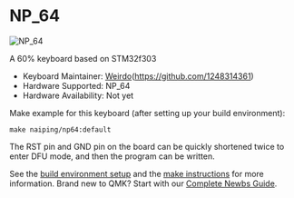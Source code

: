 # NP_64

![NP_64](https://i.imgur.com/DzLy87M.png)

A 60% keyboard based on STM32f303

* Keyboard Maintainer:  [Weirdo](https://weirdo-f.github.io)(https://github.com/1248314361)
* Hardware Supported: NP_64
* Hardware Availability: Not yet

Make example for this keyboard (after setting up your build environment):

    make naiping/np64:default

The RST pin and GND pin on the board can be quickly shortened twice to enter DFU mode, and then the program can be written.

See the [build environment setup](https://docs.qmk.fm/#/getting_started_build_tools) and the [make instructions](https://docs.qmk.fm/#/getting_started_make_guide) for more information. Brand new to QMK? Start with our [Complete Newbs Guide](https://docs.qmk.fm/#/newbs).
